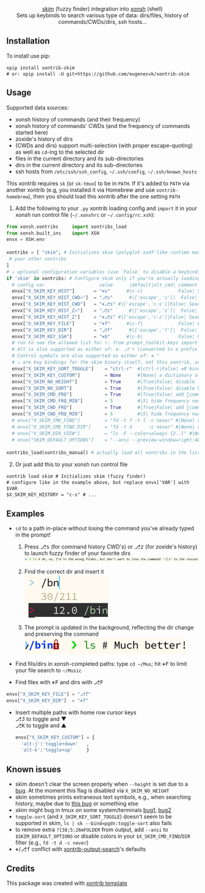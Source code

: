 <p align="center">
<a href="https://github.com/lotabout/skim">skim</a> (fuzzy finder) integration into <a href="https://xon.sh/">xonsh</a> (shell)
<br>
Sets up keybinds to search various type of data: dirs/files, history of commands/CWDs/dirs, ssh hosts...
</p>


## Installation

To install use pip:

```xsh
xpip install xontrib-skim
# or: xpip install -U git+https://github.com/eugenesvk/xontrib-skim
```

## Usage

Supported data sources:

  - xonsh history of commands (and their frequency)
  - xonsh history of commands' CWDs (and the frequency of commands started here)
  - zoxide's history of dirs
  - (CWDs and dirs) support multi-selection (with proper escape-quoting) as well as `cd`-ing to the selected dir
  - files in the current directory and its sub-directories
  - dirs in the current directory and its sub-directories
  - ssh hosts from `/etc/ssh/ssh_config`, `~/.ssh/config`, `~/.ssh/known_hosts`

This xontrib requires `sk` (or `sk-tmux`) to be in `PATH`. If it's added to `PATH` via another xontrib (e.g, you installed it via Homebrew and use `xontrib-homebrew`), then you should load this xontrib after the one setting `PATH`

1. Add the following to your `.py` xontrib loading config and `import` it in your xonsh run control file (`~/.xonshrc` or `~/.config/rc.xsh`):
```py
from xonsh.xontribs 	import xontribs_load
from xonsh.built_ins	import XSH
envx = XSH.env

xontribs = [ "skim", # Initializes skim (polyglot asdf-like runtime manager)
 # your other xontribs
]
# ↓ optional configuration variables (use `False` to disable a keybind)
if 'skim' in xontribs: # Configure skim only if you're actually loading it
  # config var                	  value		 |default|alt_cmd¦ comment
  envx["X_SKIM_KEY_HIST"]     	= "⎈s" 		#|c-s|             False¦ Search in history entries and insert the chosen command
  envx["X_SKIM_KEY_HIST_CWD→"]	= "⎇s" 		#|['escape','s']|  False¦ Search in history entries' CWD and CD to the selected item (if exists, do nothing otherwise)
  envx["X_SKIM_KEY_HIST_CWD"] 	= "⎈⎇s"	#|['escape','c-s']|False¦ Search in history entries' CWD and insert the selected item(s)
  envx["X_SKIM_KEY_HIST_Z→"]  	= "⎇z" 		#|['escape','z']|  False¦ Search in zoxide's history entries and CD to the selected item (if exists, do nothing otherwise)
  envx["X_SKIM_KEY_HIST_Z"]   	= "⎈⎇z"	#|['escape','c-z']|False¦ Search in zoxide's history entries and insert the selected item(s)
  envx["X_SKIM_KEY_FILE"]     	= "⎈f" 		#|c-f|             False¦ Find files in the current directory and its sub-directories
  envx["X_SKIM_KEY_DIR"]      	= "⎇f" 		#|['escape','f']|  False¦ Find dirs  in the current directory and its sub-directories
  envx["X_SKIM_KEY_SSH"]      	= "⎈b" 		#|c-b|             False¦ Run 'ssh HOST' for hosts in /etc/ssh/ssh_config, ~/.ssh/config, ~/.ssh/known_hosts
  # run to see the allowed list for ↑: from prompt_toolkit.keys import ALL_KEYS; print(ALL_KEYS)
  # Alt is also supported as either of: a- ⎇ ⌥ (converted to a prefix 'escape')
  # Control symbols are also supported as either of: ⎈ ⌃
  # ↓ are key bindings for the skim binary itself, not this xontrib, so use skim rules https://github.com/lotabout/skim#keymap
  envx["X_SKIM_KEY_SORT_TOGGLE"]	= "ctrl-r"	#|ctrl-r|False¦ ⎈R binding for 'toggle-sort'
  envx["X_SKIM_KEY_CUSTOM"]     	= None    	#|None| a dictionary of {'key':'action'}
  envx["X_SKIM_NO_HEIGHT"]      	= True    	#|True|False¦ disable `--height` to fix a skim bug
  envx["X_SKIM_NO_SORT"]        	= True    	#|True|False¦ disable history sorting
  envx["X_SKIM_CMD_FRQ"]        	= True    	#|True|False¦ add ∑command runs for a given command
  envx["X_SKIM_CMD_FRQ_MIN"]    	= 5       	#|5| hide frequency numbers below this
  envx["X_SKIM_CWD_FRQ"]        	= True    	#|True|False¦ add ∑command runs at a given CWD
  envx["X_SKIM_CWD_FRQ_MIN"]    	= 5       	#|5| hide frequency numbers below this
  # envx["X_SKIM_CMD_FIND"]     	= "fd -t f -t l -c never" #|None| command used by skim to search for files
  # envx["X_SKIM_CMD_FIND_DIR"] 	= "fd -t d      -c never" #|None| command used by skim to search for directories
  # envx["X_SKIM_DIR_VIEW"]     	= "ls -F --color=always {2..}" #|None| preview function for Dir lists
  # envx["SKIM_DEFAULT_OPTIONS"]	= "--ansi --preview-window=right:40%:wrap" # |None| other options to pass to skim

xontribs_load(xontribs_manual) # actually load all xontribs in the list
```

2. Or just add this to your xonsh run control file
```xsh
xontrib load skim # Initializes skim (fuzzy finder)
# configure like in the example above, but replace envx['VAR'] with $VAR
$X_SKIM_KEY_HISTORY	= "c-s" # ...
```

## Examples

- `cd` to a path in-place without losing the command you've already typed in the prompt!

    1. Press <kbd>⎇</kbd><kbd>s</kbd> (for command history CWD's) or <kbd>⎇</kbd><kbd>z</kbd> (for zoxide's history) to launch fuzzy finder of your favorite dirs<br/>
![cd inplace 1](<./doc/img/cd inplace 1.png>)

    2. Find the correct dir and insert it<br/>
![cd inplace 2](<./doc/img/cd inplace 2.png>)

    3. The prompt is updated in the background, reflecting the dir change and preserving the command<br/>
![cd inplace 3](<./doc/img/cd inplace 3.png>)

- Find fils/dirs in xonsh-completed paths: type `cd ~/Mus`; hit <kbd>⎈</kbd><kbd>F</kbd> to limit your file search to `~/Music`

- Find files with <kbd>⎈</kbd><kbd>F</kbd> and dirs with <kbd>⎇</kbd><kbd>F</kbd>
```py
envx["X_SKIM_KEY_FILE"]	= "⎇f"
envx["X_SKIM_KEY_DIR"] 	= "⎈f"
```

- Insert multiple paths with home row cursor keys
  <br/><kbd>⎇</kbd><kbd>J</kbd> to toggle and ▼
  <br/><kbd>⎇</kbd><kbd>K</kbd> to toggle and ▲
  ```py
  envx["X_SKIM_KEY_CUSTOM"]	= {
    'alt-j':'toggle+down'  	,
    'alt-k':'toggle+up'    	}
  ```

## Known issues

- skim doesn't clear the screen properly when `--height` is set due to a [bug](https://github.com/lotabout/skim/issues/494). At the moment this flag is disabled via `X_SKIM_NO_HEIGHT`
- skim sometimes prints extraneous text symbols, e.g., when searching history, maybe due to [this bug](https://github.com/lotabout/skim/issues/502) or something else
- skim might bug in tmux on some system/terminals [bug1](https://github.com/lotabout/skim/issues/482), [bug2](https://github.com/lotabout/skim/issues/412) 
- `toggle-sort` (and `X_SKIM_KEY_SORT_TOGGLE`) doesn't seem to be supported in skim, `ls | sk --bind=pgdn:toggle-sort` also fails
- to remove extra `?[38;5;26mFOLDER` from output, add `--ansi` to `$SKIM_DEFAULT_OPTIONS` or disable colors in your `$X_SKIM_CMD_FIND`/`DIR` filter (e.g., `fd -t d -c never`)
- <kbd>⎈</kbd>/<kbd>⎇</kbd><kbd>f</kbd> conflict with [xontrib-output-search](https://github.com/anki-code/xontrib-output-search)'s defaults

## Credits

This package was created with [xontrib template](https://github.com/xonsh/xontrib-template)
